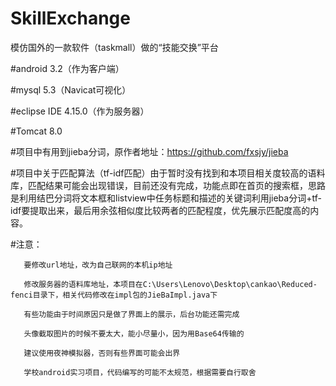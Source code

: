# SkillExchange
模仿国外的一款软件（taskmall）做的“技能交换”平台


#android 3.2（作为客户端）

#mysql 5.3（Navicat可视化） 

#eclipse IDE 4.15.0（作为服务器）

#Tomcat 8.0

#项目中有用到jieba分词，原作者地址：https://github.com/fxsjy/jieba

#项目中关于匹配算法（tf-idf匹配）由于暂时没有找到和本项目相关度较高的语料库，匹配结果可能会出现错误，目前还没有完成，功能点即在首页的搜索框，思路是利用结巴分词将文本框和listview中任务标题和描述的关键词利用jieba分词+tf-idf要提取出来，最后用余弦相似度比较两者的匹配程度，优先展示匹配度高的内容。

#注意： 

       要修改url地址，改为自己联网的本机ip地址

       修改服务器的语料库地址，本项目在C:\Users\Lenovo\Desktop\cankao\Reduced-fenci目录下，相关代码修改在impl包的JieBaImpl.java下
      
       有些功能由于时间原因只是做了界面上的展示，后台功能还需完成
       
       头像截取图片的时候不要太大，能小尽量小，因为用Base64传输的
       
       建议使用夜神模拟器，否则有些界面可能会出界
       
       学校android实习项目，代码编写的可能不太规范，根据需要自行取舍
	

